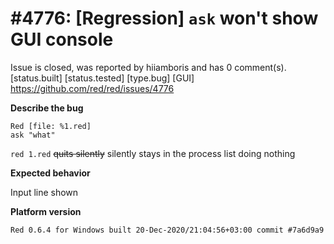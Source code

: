 
#4776: [Regression] `ask` won't show GUI console
================================================================================
Issue is closed, was reported by hiiamboris and has 0 comment(s).
[status.built] [status.tested] [type.bug] [GUI]
<https://github.com/red/red/issues/4776>

**Describe the bug**

```
Red [file: %1.red]
ask "what"
```
`red 1.red` ~~quits silently~~ silently stays in the process list doing nothing

**Expected behavior**

Input line shown

**Platform version**
```
Red 0.6.4 for Windows built 20-Dec-2020/21:04:56+03:00 commit #7a6d9a9
```



